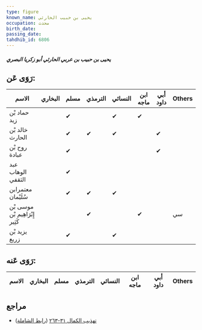 ```yaml
---
type: figure
known_name: يحيى بن حبيب الحارثي
occupation: محدث
birth_date:
passing_date:
tahdhib_id: 6806
---
```

##### يحيى بن حبيب بن عربي الحارثي أبو زكريا البصري

## رَوَى عَن:
| الاسم                           | البخاري | مسلم | الترمذي | النسائي | ابن ماجه | أبي داود | Others |
| ------------------------------- | ------- | ---- | ------- | ------- | -------- | -------- | ------ |
| حماد بْن زيد                    |         | ✔    |         | ✔       | ✔        |          |        |
| خالد بْن الحارث                 |         | ✔    | ✔       | ✔       |          | ✔        |        |
| روح بْن عبادة                   |         | ✔    |         |         |          | ✔        |        |
| عبد الوهاب الثقفي               |         | ✔    |         |         |          |          |        |
| معتمرابن سُلَيْمان              |         | ✔    | ✔       | ✔       |          |          |        |
| موسى بْن إِبْرَاهِيم بْن كَثِير |         |      | ✔       |         | ✔        |          | سي     |
| يزيد بْن زريع                   |         | ✔    |         | ✔       |          |          |        |
## رَوَى عَنه:
| الاسم | البخاري | مسلم | الترمذي | النسائي | ابن ماجه | أبي داود | Others |
| ----- | ------- | ---- | ------- | ------- | -------- | -------- | ------ |
## مراجع
- [تهذيب الكمال ٣١-٢٦٣](obsidian://open?vault=Tahdhib-al-Kamal&file=Figures/٦٨٠٦-يحيى%20بن%20حبيب%20بن%20عربي%20الحارثي%20أبو%20زكريا%20البصري) ([رابط الشاملة](https://shamela.ws/book/3722/16811))